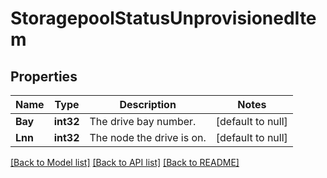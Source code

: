 # StoragepoolStatusUnprovisionedItem

## Properties
Name | Type | Description | Notes
------------ | ------------- | ------------- | -------------
**Bay** | **int32** | The drive bay number. | [default to null]
**Lnn** | **int32** | The node the drive is on. | [default to null]

[[Back to Model list]](../README.md#documentation-for-models) [[Back to API list]](../README.md#documentation-for-api-endpoints) [[Back to README]](../README.md)


